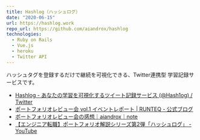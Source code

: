 ```yaml
---
title: Hashlog（ハッシュログ）
date: "2020-06-15"
url: https://hashlog.work
repo_url: https://github.com/aiandrox/hashlog
technologies:
  - Ruby on Rails
  - Vue.js
  - heroku
  - Twitter API
---
```


ハッシュタグを登録するだけで継続を可視化できる、Twitter連携型 学習記録サービスです。

- [Hashlog - あなたの学習を可視化するツイート記録サービス (@Hash1og) / Twitter](https://twitter.com/Hash1og)
- [ポートフォリオレビュー会 vol.1 イベントレポート | RUNTEQ - 公式ブログ](https://blog.runteq.jp/programming-career/portfolio/3060/)
- [ポートフォリオレビュー会の感想｜aiandrox｜note](https://note.com/aiandrox/n/n18598a9c0c9d)
- [【エンジニア転職】ポートフォリオ解説シリーズ第2弾「ハッシュログ」 - YouTube](https://www.youtube.com/watch?v=UtAZJmL95-g)
